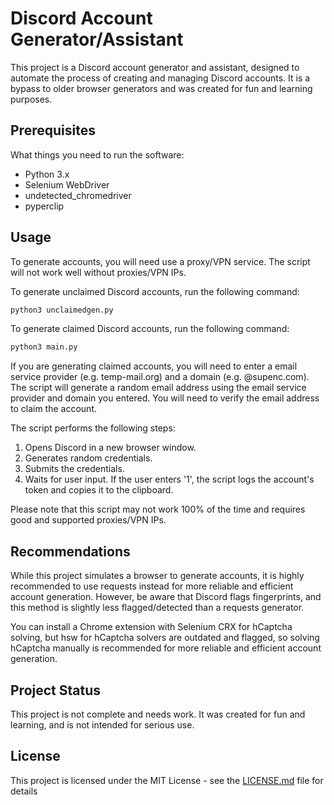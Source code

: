 # Discord Account Generator/Assistant

This project is a Discord account generator and assistant, designed to automate the process of creating and managing Discord accounts. It is a bypass to older browser generators and was created for fun and learning purposes. 

## Prerequisites

What things you need to run the software:

- Python 3.x
- Selenium WebDriver
- undetected_chromedriver
- pyperclip

## Usage

To generate accounts, you will need use a proxy/VPN service. The script will not work well without proxies/VPN IPs.

To generate unclaimed Discord accounts, run the following command:

```bash
python3 unclaimedgen.py

```

To generate claimed Discord accounts, run the following command:

```bash
python3 main.py

```

If you are generating claimed accounts, you will need to enter a email service provider (e.g. temp-mail.org) and a domain (e.g. @supenc.com). The script will generate a random email address using the email service provider and domain you entered. You will need to verify the email address to claim the account.

The script performs the following steps:

1. Opens Discord in a new browser window.
2. Generates random credentials.
4. Submits the credentials.
5. Waits for user input. If the user enters '1', the script logs the account's token and copies it to the clipboard.

Please note that this script may not work 100% of the time and requires good and supported proxies/VPN IPs. 

## Recommendations

While this project simulates a browser to generate accounts, it is highly recommended to use requests instead for more reliable and efficient account generation. However, be aware that Discord flags fingerprints, and this method is slightly less flagged/detected than a requests generator.

You can install a Chrome extension with Selenium CRX for hCaptcha solving, but hsw for hCaptcha solvers are outdated and flagged, so solving hCaptcha manually is recommended for more reliable and efficient account generation.

## Project Status

This project is not complete and needs work. It was created for fun and learning, and is not intended for serious use.

## License

This project is licensed under the MIT License - see the [LICENSE.md](LICENSE.md) file for details
